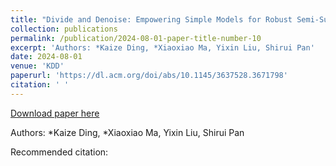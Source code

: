 ```yaml
---
title: "Divide and Denoise: Empowering Simple Models for Robust Semi-Supervised Node Classification against Label Noise"
collection: publications
permalink: /publication/2024-08-01-paper-title-number-10
excerpt: 'Authors: *Kaize Ding, *Xiaoxiao Ma, Yixin Liu, Shirui Pan'
date: 2024-08-01
venue: 'KDD'
paperurl: 'https://dl.acm.org/doi/abs/10.1145/3637528.3671798'
citation: ' '
---
```


<a href='https://dl.acm.org/doi/abs/10.1145/3637528.3671798'>Download paper here</a>

Authors: *Kaize Ding, *Xiaoxiao Ma, Yixin Liu, Shirui Pan

Recommended citation:  